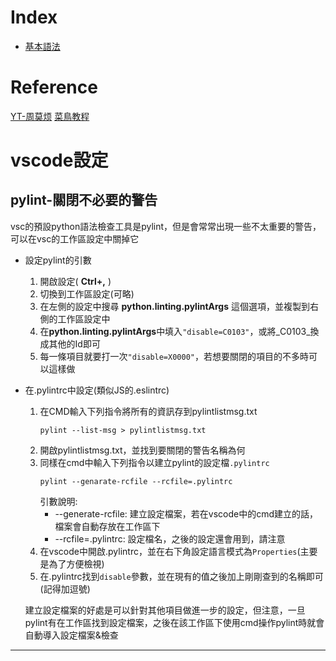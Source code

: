 # Index
* [基本語法](./syntax.md)

# Reference
[YT-周莫烦](https://www.youtube.com/channel/UCdyjiB5H8Pu7aDTNVXTTpcg)
[菜鳥教程](http://www.runoob.com/python3/python3-basic-operators.html)

# vscode設定
## pylint-關閉不必要的警告
vsc的預設python語法檢查工具是pylint，但是會常常出現一些不太重要的警告，可以在vsc的工作區設定中關掉它
* 設定pylint的引數
    1. 開啟設定( **Ctrl+,** )
    1. 切換到工作區設定(可略)
    1. 在左側的設定中搜尋 **python.linting.pylintArgs** 這個選項，並複製到右側的工作區設定中
    1. 在**python.linting.pylintArgs**中填入`"disable=C0103"`，或將_C0103_換成其他的Id即可
    1. 每一條項目就要打一次`"disable=X0000"`，若想要關閉的項目的不多時可以這樣做

* 在.pylintrc中設定(類似JS的.eslintrc)
    1. 在CMD輸入下列指令將所有的資訊存到pylintlistmsg.txt
        ```
        pylint --list-msg > pylintlistmsg.txt
        ```
    1. 開啟pylintlistmsg.txt，並找到要關閉的警告名稱為何
    1. 同樣在cmd中輸入下列指令以建立pylint的設定檔`.pylintrc`
        ```
        pylint --genarate-rcfile --rcfile=.pylintrc
        ```
        引數說明:
        * --generate-rcfile: 建立設定檔案，若在vscode中的cmd建立的話，檔案會自動存放在工作區下
        * --rcfile=.pylintrc: 設定檔名，之後的設定還會用到，請注意
    1. 在vscode中開啟.pylintrc，並在右下角設定語言模式為`Properties`(主要是為了方便檢視)
    1. 在.pylintrc找到`disable`參數，並在現有的值之後加上剛剛查到的名稱即可(記得加逗號)

    建立設定檔案的好處是可以針對其他項目做進一步的設定，但注意，一旦pylint有在工作區找到設定檔案，之後在該工作區下使用cmd操作pylint時就會自動導入設定檔案&檢查

---
